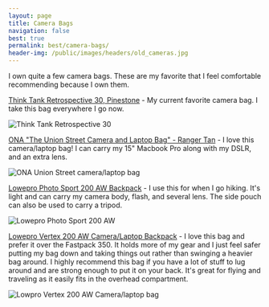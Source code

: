 ```yaml
---
layout: page
title: Camera Bags
navigation: false
best: true
permalink: best/camera-bags/
header-img: /public/images/headers/old_cameras.jpg
---
```


I own quite a few camera bags. These are my favorite that I feel comfortable recommending because I own them.

[Think Tank Retrospective 30, Pinestone](http://www.amazon.com/gp/product/B0039ZJ15I/ref=as_li_ss_tl?ie=UTF8&amp;camp=1789&amp;creative=390957&amp;creativeASIN=B0039ZJ15I&amp;linkCode=as2&amp;tag=sunpech-20) - My current favorite camera bag. I take this bag everywhere I go now.

![Think Tank Retrospective 30](http://4.bp.blogspot.com/-i7dDPjY315g/U-P3dqgNMII/AAAAAAABwDc/BBQgOYWvf1I/s600/2014-08-07+at+14-50-18.jpg)

[ONA "The Union Street Camera and Laptop Bag" - Ranger Tan](http://www.amazon.com/gp/product/B004GGA0J0/ref=as_li_ss_tl?ie=UTF8&amp;tag=sunpech-20&amp;linkCode=as2&amp;camp=1789&amp;creative=390957&amp;creativeASIN=B004GGA0J0) - I love this camera/laptop bag! I can carry my 15" Macbook Pro along with my DSLR, and an extra lens.

![ONA Union Street camera/laptop bag](http://4.bp.blogspot.com/-HqBUo43UW9I/U-P3hxFtP9I/AAAAAAABwDk/1Ztw9VRdqMM/s600/2014-08-07+at+14-49-36.jpg)

[Lowepro Photo Sport 200 AW Backpack](http://www.amazon.com/gp/product/B007POB3DC/ref=as_li_ss_tl?ie=UTF8&amp;tag=sunpech-20&amp;linkCode=as2&amp;camp=1789&amp;creative=390957&amp;creativeASIN=B007POB3DC) - I use this for when I go hiking. It's light and can carry my camera body, flash, and several lens. The side pouch can also be used to carry a tripod.

![Lowepro Photo Sport 200 AW](http://2.bp.blogspot.com/-mb8BG8NdkZA/U-P3lF9YkTI/AAAAAAABwDs/9L_U9rbP7BQ/s600/2014-08-07+at+14-45-45.jpg)

[Lowepro Vertex 200 AW Camera/Laptop Backpack](http://www.amazon.com/gp/product/B000MULXPO/ref=as_li_ss_tl?ie=UTF8&amp;camp=1789&amp;creative=390957&amp;creativeASIN=B000MULXPO&amp;linkCode=as2&amp;tag=sunpech-20) - I love this bag and prefer it over the Fastpack 350. It holds more of my gear and I just feel safer putting my bag down and taking things out rather than swinging a heavier bag around. I highly recommend this bag if you have a lot of stuff to lug around and are strong enough to put it on  your back. It's great for flying and traveling as it easily fits in the overhead compartment.

![Lowpro Vertex 200 AW Camera/laptop bag](http://4.bp.blogspot.com/-70SgR2Y5rQU/U-P3pCwCoGI/AAAAAAABwD0/Ae4bKTS9Mjg/s600/2014-08-07+at+14-44-52.jpg)
